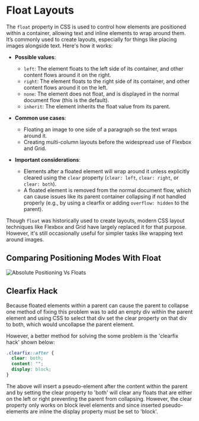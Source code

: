 # Float Layouts

The `float` property in CSS is used to control how elements are positioned within a container, allowing text and inline elements to wrap around them. It’s commonly used to create layouts, especially for things like placing images alongside text. Here's how it works:

- **Possible values**:

  - `left`: The element floats to the left side of its container, and other content flows around it on the right.
  - `right`: The element floats to the right side of its container, and other content flows around it on the left.
  - `none`: The element does not float, and is displayed in the normal document flow (this is the default).
  - `inherit`: The element inherits the float value from its parent.

- **Common use cases**:

  - Floating an image to one side of a paragraph so the text wraps around it.
  - Creating multi-column layouts before the widespread use of Flexbox and Grid.

- **Important considerations**:
  - Elements after a floated element will wrap around it unless explicitly cleared using the `clear` property (`clear: left`, `clear: right`, or `clear: both`).
  - A floated element is removed from the normal document flow, which can cause issues like its parent container collapsing if not handled properly (e.g., by using a clearfix or adding `overflow: hidden` to the parent).

Though `float` was historically used to create layouts, modern CSS layout techniques like Flexbox and Grid have largely replaced it for that purpose. However, it's still occasionally useful for simpler tasks like wrapping text around images.

## Comparing Positioning Modes With Float

![Absolute Positioning Vs Floats](/AbsolutePositoningVsFloats.png "Absolute positioning versus floats")

## Clearfix Hack

Because floated elements within a parent can cause the parent to collapse one method of fixing this problem was to add an empty div within the parent element and using CSS to select that div set the clear property on that div to both, which would uncollapse the parent element.

However, a better method for solving the some problem is the 'clearfix hack' shown below:

```css
.clearfix::after {
  clear: both;
  content: "";
  display: block;
}
```

The above will insert a pseudo-element after the content within the parent and by setting the clear property to 'both' will clear any floats that are either on the left or right preventing the parent from collapsing. However, the clear property only works on block level elements and since inserted pseudo-elements are inline the display property must be set to 'block'.
